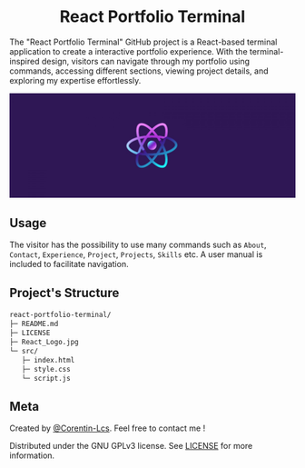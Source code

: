 <h1 align="center">React Portfolio Terminal</h1>

The "React Portfolio Terminal" GitHub project is a React-based terminal application to create a interactive portfolio experience. With the terminal-inspired design, visitors can navigate through my portfolio using commands, accessing different sections, viewing project details, and exploring my expertise effortlessly. 

<p align="center">
  <img src="https://github.com/Corentin-Lcs/react-portfolio-terminal/blob/main/React_Logo.jpg" alt="React_Logo.jpg"/>
</p>

## Usage

The visitor has the possibility to use many commands such as `About`, `Contact`, `Experience`, `Project`, `Projects`, `Skills` etc. A user manual is included to facilitate navigation.

## Project's Structure

```
react-portfolio-terminal/
├─ README.md
├─ LICENSE
├─ React_Logo.jpg
└─ src/
   ├─ index.html
   ├─ style.css
   └─ script.js
```

## Meta

Created by [@Corentin-Lcs](https://github.com/Corentin-Lcs). Feel free to contact me !

Distributed under the GNU GPLv3 license. See [LICENSE](https://github.com/Corentin-Lcs/react-portfolio-terminal/blob/main/LICENSE) for more information.
